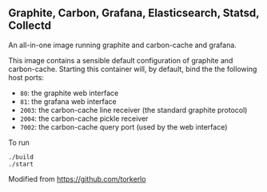 ## Graphite, Carbon, Grafana, Elasticsearch, Statsd, Collectd

An all-in-one image running graphite and carbon-cache and grafana.

This image contains a sensible default configuration of graphite and
carbon-cache. Starting this container will, by default, bind the the following
host ports:

- `80`: the graphite web interface
- `81`: the grafana web interface
- `2003`: the carbon-cache line receiver (the standard graphite protocol)
- `2004`: the carbon-cache pickle receiver
- `7002`: the carbon-cache query port (used by the web interface)

To run
```
./build
./start
```



Modified from https://github.com/torkerlo